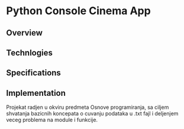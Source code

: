 # Python Console Cinema App

## Overview

## Technlogies

## Specifications

## Implementation
Projekat radjen u okviru predmeta Osnove programiranja, sa ciljem shvatanja bazicnih koncepata o cuvanju podataka u .txt fajl i deljenjem veceg problema na module i funkcije.
